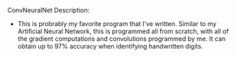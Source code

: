 ConvNeuralNet Description:
* This is probrably my favorite program that I've written. Similar to my Artificial Neural Network, this is programmed all from scratch, with all of the gradient computations and convolutions programmed by me. It can obtain up to 97% accuracy when identifying handwritten digits.
